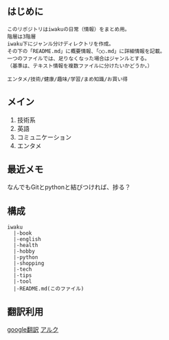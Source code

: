 ## はじめに

```
このリポジトリはiwakuの日常（情報）をまとめ用。
階層は3階層
iwaku下にジャンル分けディレクトリを作成。
その下の「README.md」に概要情報、「○○.md」に詳細情報を記載。
一つのファイルでは、足りなくなった場合はジャンルとする。
（基準は、テキスト情報を複数ファイルに分けたいかどうか。）

エンタメ/技術/健康/趣味/学習/まめ知識/お買い得
```

## メイン
1. 技術系
2. 英語
3. コミュニケーション
4. エンタメ

## 最近メモ
なんでもGitとpythonと結びつければ、捗る？

## 構成

```
iwaku
  |-book
  |-english
  |-health
  |-hobby
  |-python
  |-shopping
  |-tech
  |-tips
  |-tool
  |-README.md(このファイル)
```

## 翻訳利用
[google翻訳](https://translate.google.co.jp/?hl=ja)
[アルク](https://www.alc.co.jp/)
